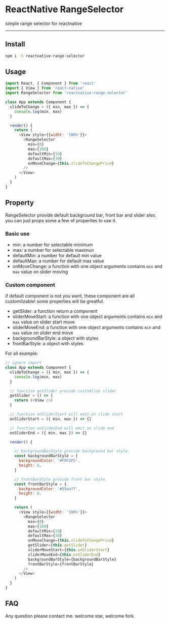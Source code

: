 # ReactNative RangeSelector
simple range selector for reactnative

---

## Install
```bash
npm i -S reactnative-range-selector
```

## Usage
```javascript
import React, { Component } from 'react'
import { View } from 'react-native'
import RangeSelector from 'reactnative-range-selector'

class App extends Component {
  slideToChange = ({ min, max }) => {
    console.log(min, max)
  }

  render() {
    return (
      <View style={{widht: '100%'}}>
        <RangeSelector
          min={0}
          max={100}
          defaultMin={10}
          defaultMax={30}
          onMoveChange={this.slideToChangePrice}
        />
      </View>
    )
  }
}
```

## Property

RangeSelector provide default background bar, front bar and slider also. you can just props some a few of properites to use it.

### Basic use

* min: a number for selectable minimum
* max: a number for selectable maximun
* defaultMin: a number for default min value
* defaultMax: a number for default max value
* onMoveChange: a function with one object arguments contains `min` and `max` value on slider moving

### Custom component 

if default component is not you want, these component are all customlizable! some properties will be greatful.

* getSlider: a function return a component
* sliderMoveStart: a function with one object arguments contains `min` and `max` value on slider start move
* sliderMoveEnd: a function with one object arguments contains `min` and `max` value on slider end move
* backgroundBarStyle: a object with styles
* frontBarStyle: a object with styles


For all example:

```javascript
// ignore import
class App extends Component {
  slideToChange = ({ min, max }) => {
    console.log(min, max)
  }

  // function getSlider provide customlize slider
  getSlider = () => {
    return (<View />)
  }

  // function onSliderStart will emit on slide start
  onSliderStart = ({ min, max }) => {}

  // function onSliderEnd will emit on slide end
  onSliderEnd = ({ min, max }) => {}

  render() {

    // backgroundBarStyle provide background bar style.
    const backgroundBarStyle = {
      backgroundColor: '#F0F2F5',
      height: 6,
    }

    // frontBarStyle provide front bar style.
    const frontBarStyle = {
      backgroundColor: '#55aaff',
      height: 6,
    }

    return (
      <View style={{widht: '100%'}}>
        <RangeSelector
          min={0}
          max={100}
          defaultMin={10}
          defaultMax={30}
          onMoveChange={this.slideToChangePrice}
          getSlider={this.getSlider}
          sliderMoveStart={this.onSliderStart}
          sliderMoveEnd={this.onSliderEnd}
          backgroundBarStyle={backgroundBarStyle}
          frontBarStyle={frontBarStyle}
        />
      </View>
    )
  }
}
```

## FAQ
Any question please contact me. welcome star, welcome fork.